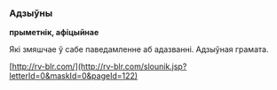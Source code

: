 ### Адзыўны
**прыметнік, афіцыйнае**

Які змяшчае ў сабе паведамленне аб адазванні. Адзыўная грамата.

<a rel="author">[http://rv-blr.com/](http://rv-blr.com/slounik.jsp?letterId=0&maskId=0&pageId=122)</a>
